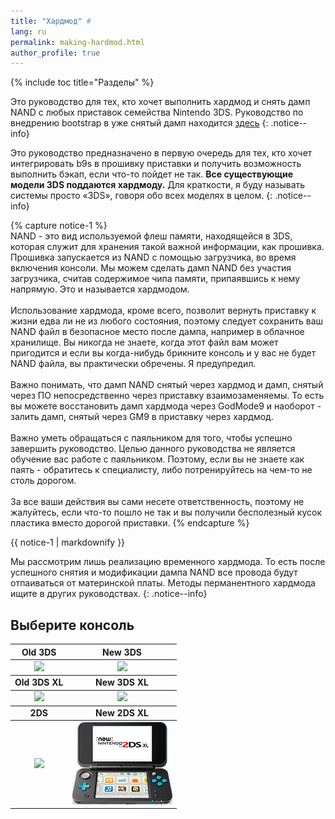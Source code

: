 ```yaml
---
title: "Хардмод" #
lang: ru
permalink: making-hardmod.html
author_profile: true
---
```

{% include toc title="Разделы" %}

Это руководство для тех, кто хочет выполнить хардмод и снять дамп NAND с любых приставок семейства Nintendo 3DS. Руководство по внедрению bootstrap в уже снятый дамп находится [здесь](installing-boot9strap-hardmod)
{: .notice--info}

Это руководство предназначено в первую очередь для тех, кто хочет интегрировать b9s в прошивку приставки и получить возможность выполнить бэкап, если что-то пойдет не так. **Все существующие модели 3DS поддаются хардмоду.** Для краткости, я буду называть системы просто «3DS», говоря обо всех моделях в целом.
{: .notice--info}

{% capture notice-1 %}   
NAND - это вид используемой флеш памяти, находящейся в 3DS, которая служит для хранения такой важной информации, как прошивка. Прошивка запускается из NAND с помощью загрузчика, во время включения консоли. Мы можем сделать дамп NAND без участия загрузчика, считав содержимое чипа памяти, припаявшись к нему напрямую. Это и называется хардмодом. 
<br><br>
Использование хардмода, кроме всего, позволит вернуть приставку к жизни едва ли не из любого состояния, поэтому следует сохранить ваш NAND файл в безопасное место после дампа, например в облачное хранилище. Вы никогда не знаете, когда этот файл вам может пригодится и если вы когда-нибудь брикните консоль и у вас не будет NAND файла, вы практически обречены. Я предупредил.
<br><br>
Важно понимать, что дамп NAND снятый через хардмод и дамп, снятый через ПО непосредственно через приставку взаимозаменяемы. То есть вы можете восстановить дамп хардмода через GodMode9 и наоборот - залить дамп, снятый через GM9 в приставку через хардмод. 
<br><br>
Важно уметь обращаться с паяльником для того, чтобы успешно завершить руководство. Целью данного руководства не является обучение вас работе с паяльником. Поэтому, если вы не знаете как паять - обратитесь к специалисту, либо потренируйтесь на чем-то не столь дорогом. 
<br><br>
За все ваши действия вы сами несете ответственность, поэтому не жалуйтесь, если что-то пошло не так и вы получили бесполезный кусок пластика вместо дорогой приставки.
{% endcapture %}

<div class="notice--info">{{ notice-1 | markdownify }}</div>

Мы рассмотрим лишь реализацию временного хардмода. То есть после успешного снятия и модификации дампа NAND все провода будут отпаиваться от материнской платы. Методы перманентного хардмода ищите в других руководствах. 
{: .notice--info}

## Выберите консоль

<table>
  <thead>
    <tr>
      <th style="text-align: center; font-weight: bold;">Old 3DS</th>
      <th style="text-align: center; font-weight: bold;">New 3DS</th>
    </tr>
  </thead>
  <tbody>
    <tr>
      <td style="text-align: center; font-weight: bold;"><a href="making-hardmod-old3ds"><img src="/images/old3ds.png"></a></td>
      <td style="text-align: center; font-weight: bold;"><a href="making-hardmod-new3ds"><img src="/images/new3ds.png"></a></td>
    </tr>
  </tbody>
  <thead>
    <tr>
      <td style="text-align: center; font-weight: bold;">Old 3DS XL</td>
      <td style="text-align: center; font-weight: bold;">New 3DS XL</td>
    </tr>
  </thead>
  <tbody>
    <tr>
      <td style="text-align: center; font-weight: bold;"><a href="making-hardmod-old3dsxl"><img src="/images/old3dsxl.png"></a></td>
      <td style="text-align: center; font-weight: bold;"><a href="making-hardmod-new3dsxl"><img src="/images/new3dsxl.png"></a></td>
    </tr>
  </tbody>
  <thead>
    <tr>
      <td style="text-align: center; font-weight: bold;">2DS</td>
      <td style="text-align: center; font-weight: bold;">New 2DS XL</td>
    </tr>
  </thead>
  <tbody>
    <tr>
      <td style="text-align: center; font-weight: bold;"><a href="making-hardmod-2ds"><img src="/images/2ds.png"></a></td>
      <td style="text-align: center; font-weight: bold;"><a href="making-hardmod-new2dsxl"><img src="/images/new2dsxl.png"></a></td>
    </tr>
  </tbody>
</table>
